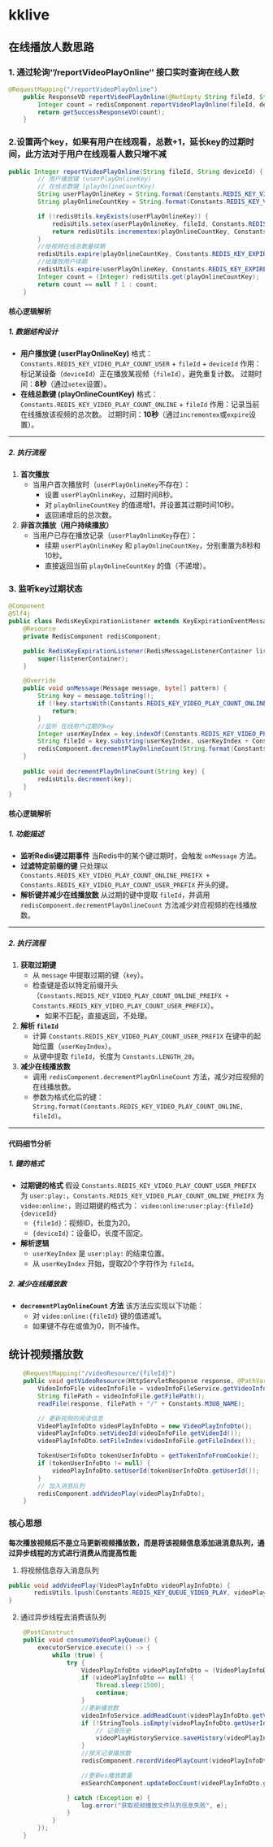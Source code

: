 # kklive


## 在线播放人数思路

### 1. 通过轮询‘’/reportVideoPlayOnline‘’ 接口实时查询在线人数 

```java
@RequestMapping("/reportVideoPlayOnline")
    public ResponseVO reportVideoPlayOnline(@NotEmpty String fileId, String deviceId) {
        Integer count = redisComponent.reportVideoPlayOnline(fileId, deviceId);
        return getSuccessResponseVO(count);
    }
```

###  2.设置两个key，如果有用户在线观看，总数+1，延长key的过期时间，此方法对于用户在线观看人数只增不减

```java
public Integer reportVideoPlayOnline(String fileId, String deviceId) {
        // 用户播放键 (userPlayOnlineKey)
        // 在线总数键 (playOnlineCountKey)
        String userPlayOnlineKey = String.format(Constants.REDIS_KEY_VIDEO_PLAY_COUNT_USER, fileId, deviceId);
        String playOnlineCountKey = String.format(Constants.REDIS_KEY_VIDEO_PLAY_COUNT_ONLINE, fileId);

        if (!redisUtils.keyExists(userPlayOnlineKey)) {
            redisUtils.setex(userPlayOnlineKey, fileId, Constants.REDIS_KEY_EXPIRES_ONE_SECONDS * 8);
            return redisUtils.incrementex(playOnlineCountKey, Constants.REDIS_KEY_EXPIRES_ONE_SECONDS * 10).intValue();
        }
        //给视频在线总数量续期
        redisUtils.expire(playOnlineCountKey, Constants.REDIS_KEY_EXPIRES_ONE_SECONDS * 10);
        //给播放用户续期
        redisUtils.expire(userPlayOnlineKey, Constants.REDIS_KEY_EXPIRES_ONE_SECONDS * 8);
        Integer count = (Integer) redisUtils.get(playOnlineCountKey);
        return count == null ? 1 : count;
    }
```

#### **核心逻辑解析**

##### **1. 数据结构设计**

- **用户播放键 (userPlayOnlineKey)**
	格式：`Constants.REDIS_KEY_VIDEO_PLAY_COUNT_USER` + `fileId` + `deviceId`
	作用：标记某设备（`deviceId`）正在播放某视频（`fileId`），避免重复计数。
	过期时间：**8秒**（通过`setex`设置）。
- **在线总数键 (playOnlineCountKey)**
	格式：`Constants.REDIS_KEY_VIDEO_PLAY_COUNT_ONLINE` + `fileId`
	作用：记录当前在线播放该视频的总次数。
	过期时间：**10秒**（通过`incrementex`或`expire`设置）。

------

##### **2. 执行流程**

1. **首次播放**
	- 当用户首次播放时（`userPlayOnlineKey`不存在）：
		- 设置 `userPlayOnlineKey`，过期时间8秒。
		- 对 `playOnlineCountKey` 的值递增1，并设置其过期时间10秒。
		- 返回递增后的总次数。
2. **非首次播放（用户持续播放）**
	- 当用户已存在播放记录（`userPlayOnlineKey`存在）：
		- 续期 `userPlayOnlineKey` 和 `playOnlineCountKey`，分别重置为8秒和10秒。
		- 直接返回当前 `playOnlineCountKey` 的值（不递增）。



### 3. 监听key过期状态

```java
@Component
@Slf4j
public class RedisKeyExpirationListener extends KeyExpirationEventMessageListener {
    @Resource
    private RedisComponent redisComponent;

    public RedisKeyExpirationListener(RedisMessageListenerContainer listenerContainer) {
        super(listenerContainer);
    }

    @Override
    public void onMessage(Message message, byte[] pattern) {
        String key = message.toString();
        if (!key.startsWith(Constants.REDIS_KEY_VIDEO_PLAY_COUNT_ONLINE_PREIFX + Constants.REDIS_KEY_VIDEO_PLAY_COUNT_USER_PREFIX)) {
            return;
        }
        //监听 在线用户过期的key
        Integer userKeyIndex = key.indexOf(Constants.REDIS_KEY_VIDEO_PLAY_COUNT_USER_PREFIX) + Constants.REDIS_KEY_VIDEO_PLAY_COUNT_USER_PREFIX.length();
        String fileId = key.substring(userKeyIndex, userKeyIndex + Constants.LENGTH_20);
        redisComponent.decrementPlayOnlineCount(String.format(Constants.REDIS_KEY_VIDEO_PLAY_COUNT_ONLINE, fileId));
    }
    
    public void decrementPlayOnlineCount(String key) {
        redisUtils.decrement(key);
    }
}
```

#### **核心逻辑解析**

##### **1. 功能描述**

- **监听Redis键过期事件**
	当Redis中的某个键过期时，会触发 `onMessage` 方法。
- **过滤特定前缀的键**
	只处理以 `Constants.REDIS_KEY_VIDEO_PLAY_COUNT_ONLINE_PREIFX + Constants.REDIS_KEY_VIDEO_PLAY_COUNT_USER_PREFIX` 开头的键。
- **解析键并减少在线播放数**
	从过期的键中提取 `fileId`，并调用 `redisComponent.decrementPlayOnlineCount` 方法减少对应视频的在线播放数。

------

##### **2. 执行流程**

1. **获取过期键**
	- 从 `message` 中提取过期的键（`key`）。
	- 检查键是否以特定前缀开头（`Constants.REDIS_KEY_VIDEO_PLAY_COUNT_ONLINE_PREIFX + Constants.REDIS_KEY_VIDEO_PLAY_COUNT_USER_PREFIX`）。
		- 如果不匹配，直接返回，不处理。
2. **解析 `fileId`**
	- 计算 `Constants.REDIS_KEY_VIDEO_PLAY_COUNT_USER_PREFIX` 在键中的起始位置（`userKeyIndex`）。
	- 从键中提取 `fileId`，长度为 `Constants.LENGTH_20`。
3. **减少在线播放数**
	- 调用 `redisComponent.decrementPlayOnlineCount` 方法，减少对应视频的在线播放数。
	- 参数为格式化后的键：`String.format(Constants.REDIS_KEY_VIDEO_PLAY_COUNT_ONLINE, fileId)`。

------

#### **代码细节分析**

##### **1. 键的格式**

- **过期键的格式**
	假设 `Constants.REDIS_KEY_VIDEO_PLAY_COUNT_USER_PREFIX` 为 `user:play:`，`Constants.REDIS_KEY_VIDEO_PLAY_COUNT_ONLINE_PREIFX` 为 `video:online:`，则过期键的格式为：
	`video:online:user:play:{fileId}{deviceId}`
	- `{fileId}`：视频ID，长度为20。
	- `{deviceId}`：设备ID，长度不固定。
- **解析逻辑**
	- `userKeyIndex` 是 `user:play:` 的结束位置。
	- 从 `userKeyIndex` 开始，提取20个字符作为 `fileId`。

##### **2. 减少在线播放数**

- **`decrementPlayOnlineCount` 方法**
	该方法应实现以下功能：
	- 对 `video:online:{fileId}` 键的值递减1。
	- 如果键不存在或值为0，则不操作。

## 统计视频播放数

```java
    @RequestMapping("/videoResource/{fileId}")
    public void getVideoResource(HttpServletResponse response, @PathVariable @NotEmpty String fileId) {
        VideoInfoFile videoInfoFile = videoInfoFileService.getVideoInfoFileByFileId(fileId);
        String filePath = videoInfoFile.getFilePath();
        readFile(response, filePath + "/" + Constants.M3U8_NAME);

        // 更新视频的阅读信息
        VideoPlayInfoDto videoPlayInfoDto = new VideoPlayInfoDto();
        videoPlayInfoDto.setVideoId(videoInfoFile.getVideoId());
        videoPlayInfoDto.setFileIndex(videoInfoFile.getFileIndex());

        TokenUserInfoDto tokenUserInfoDto = getTokenInfoFromCookie();
        if (tokenUserInfoDto != null) {
            videoPlayInfoDto.setUserId(tokenUserInfoDto.getUserId());
        }
        // 加入消息队列
        redisComponent.addVideoPlay(videoPlayInfoDto);
    }

```

### 核心思想

**每次播放视频后不是立马更新视频播放数，而是将该视频信息添加进消息队列，通过异步线程的方式进行消费从而提高性能**

1. 将视频信息存入消息队列

```java
public void addVideoPlay(VideoPlayInfoDto videoPlayInfoDto) {
       redisUtils.lpush(Constants.REDIS_KEY_QUEUE_VIDEO_PLAY, videoPlayInfoDto, null);
}
```

2. 通过异步线程去消费该队列

```java
	@PostConstruct
    public void consumeVideoPlayQueue() {
        executorService.execute(() -> {
            while (true) {
                try {
                    VideoPlayInfoDto videoPlayInfoDto = (VideoPlayInfoDto) 			redisUtils.rpop(Constants.REDIS_KEY_QUEUE_VIDEO_PLAY);
                    if (videoPlayInfoDto == null) {
                        Thread.sleep(1500);
                        continue;
                    }
                    //更新播放数
                    videoInfoService.addReadCount(videoPlayInfoDto.getVideoId());
                    if (!StringTools.isEmpty(videoPlayInfoDto.getUserId())) {
                        // 记录历史
                        videoPlayHistoryService.saveHistory(videoPlayInfoDto.getUserId(), videoPlayInfoDto.getVideoId(), videoPlayInfoDto.getFileIndex());
                    }
                    //按天记录播放数
                    redisComponent.recordVideoPlayCount(videoPlayInfoDto.getVideoId());

                    //更新es播放数量
                    esSearchComponent.updateDocCount(videoPlayInfoDto.getVideoId(), SearchOrderTypeEnum.VIDEO_PLAY.getField(), 1);

                } catch (Exception e) {
                    log.error("获取视频播放文件队列信息失败", e);
                }
            }
        });
    }
```

